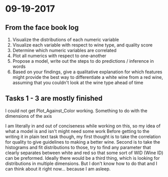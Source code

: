 # 09-19-2017

## From the face book log

1.  Visualize the distributions of each numeric variable
2.  Visualize each variable with respect to wine type, and quality score
3.  Determine which numeric variables are correlated
4.  Plot all numerics with respect to one-another
5.  Propose a model, write out the steps to do predictions / inference in words
6.  Based on your findings, give a qualitative explanation for which features
    might provide the best way to differentiate a white wine from a red wine,
    assuming that you couldn't look at the wine type ahead of time

## Tasks 1 - 3 are mostly finished

I could not get Plot\_Against\_Color working.  Something to do with the
dimensions of the axis

I am literally in and out of conciseness while working on this, so my idea of
what a model is and isn't might need some work Before getting to the writing it
in plain text task though, my first thought is to take the correlation for
quality to give guidelines to making a better wine.  Second is to take the
histograms and fit distributions to those, try to find any parameter that
clearly separates between white and red so that some sort of WID (Wine ID) can
be preformed.  Ideally there would be a third thing, which is looking for
distributions in multiple dimensions.  But I don't know how to do that and I
can think about it right now... because I am asleep.

